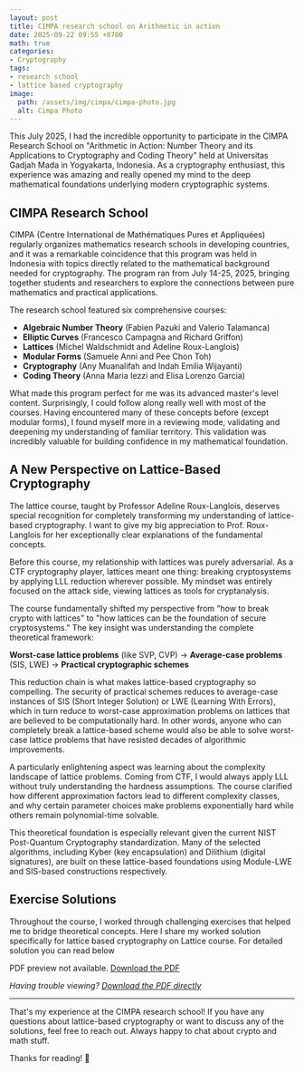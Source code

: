 ```yaml
---
layout: post
title: CIMPA research school on Arithmetic in action
date: 2025-09-22 09:55 +0700
math: true
categories:
- Cryptography
tags:
- research school
- lattice based cryptography
image:
  path: /assets/img/cimpa/cimpa-photo.jpg
  alt: Cimpa Photo
---
```


This July 2025, I had the incredible opportunity to participate in the CIMPA Research School on "Arithmetic in Action: Number Theory and its Applications to Cryptography and Coding Theory" held at Universitas Gadjah Mada in Yogyakarta, Indonesia. As a cryptography enthusiast, this experience was amazing and really opened my mind to the deep mathematical foundations underlying modern cryptographic systems.

## CIMPA Research School

CIMPA (Centre International de Mathématiques Pures et Appliquées) regularly organizes mathematics research schools in developing countries, and it was a remarkable coincidence that this program was held in Indonesia with topics directly related to the mathematical background needed for cryptography. The program ran from July 14-25, 2025, bringing together students and researchers to explore the connections between pure mathematics and practical applications.

The research school featured six comprehensive courses:

- **Algebraic Number Theory** (Fabien Pazuki and Valerio Talamanca)
- **Elliptic Curves** (Francesco Campagna and Richard Griffon)
- **Lattices** (Michel Waldschmidt and Adeline Roux-Langlois)
- **Modular Forms** (Samuele Anni and Pee Chon Toh)
- **Cryptography** (Any Muanalifah and Indah Emilia Wijayanti)
- **Coding Theory** (Anna Maria Iezzi and Elisa Lorenzo Garcia)

What made this program perfect for me was its advanced master's level content. Surprisingly, I could follow along really well with most of the courses. Having encountered many of these concepts before (except modular forms), I found myself more in a reviewing mode, validating and deepening my understanding of familiar territory. This validation was incredibly valuable for building confidence in my mathematical foundation.

## A New Perspective on Lattice-Based Cryptography

The lattice course, taught by Professor Adeline Roux-Langlois, deserves special recognition for completely transforming my understanding of lattice-based cryptography. I want to give my big appreciation to Prof. Roux-Langlois for her exceptionally clear explanations of the fundamental concepts.

Before this course, my relationship with lattices was purely adversarial. As a CTF cryptography player, lattices meant one thing: breaking cryptosystems by applying LLL reduction wherever possible. My mindset was entirely focused on the attack side, viewing lattices as tools for cryptanalysis.

The course fundamentally shifted my perspective from "how to break crypto with lattices" to "how lattices can be the foundation of secure cryptosystems." The key insight was understanding the complete theoretical framework:

**Worst-case lattice problems** (like SVP, CVP) → **Average-case problems** (SIS, LWE) → **Practical cryptographic schemes**

This reduction chain is what makes lattice-based cryptography so compelling. The security of practical schemes reduces to average-case instances of SIS (Short Integer Solution) or LWE (Learning With Errors), which in turn reduce to worst-case approximation problems on lattices that are believed to be computationally hard. In other words, anyone who can completely break a lattice-based scheme would also be able to solve worst-case lattice problems that have resisted decades of algorithmic improvements.

A particularly enlightening aspect was learning about the complexity landscape of lattice problems. Coming from CTF, I would always apply LLL without truly understanding the hardness assumptions. The course clarified how different approximation factors lead to different complexity classes, and why certain parameter choices make problems exponentially hard while others remain polynomial-time solvable.

This theoretical foundation is especially relevant given the current NIST Post-Quantum Cryptography standardization. Many of the selected algorithms, including Kyber (key encapsulation) and Dilithium (digital signatures), are built on these lattice-based foundations using Module-LWE and SIS-based constructions respectively.

## Exercise Solutions

Throughout the course, I worked through challenging exercises that helped me to bridge theoretical concepts. Here I share my worked solution specifically for lattice based cryptography on Lattice course. For detailed solution you can read below

<object data="/assets/pdf/solution.pdf" type="application/pdf" width="100%" height="600px">
  <p>PDF preview not available. <a href="/assets/pdf/solution.pdf">Download the PDF</a></p>
</object>

*Having trouble viewing? [Download the PDF directly](/assets/pdf/solution.pdf)*

---

That's my experience at the CIMPA research school! If you have any questions about lattice-based cryptography or want to discuss any of the solutions, feel free to reach out. Always happy to chat about crypto and math stuff.

Thanks for reading! 🙂
